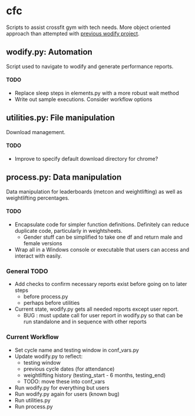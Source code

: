 # cfc
Scripts to assist crossfit gym with tech needs. More object oriented approach than attempted with [previous wodify project]( https://github.com/channiemills/Wodify).

## wodify.py: Automation

Script used to navigate to wodify and generate performance reports.

#### TODO
- Replace sleep steps in elements.py with a more robust wait method
- Write out sample executions. Consider workflow options

## utilities.py: File manipulation

Download management.

#### TODO
- Improve to specify default download directory for chrome?

## process.py: Data manipulation

 Data manipulation for leaderboards (metcon and weightlifting) as well as weightlifting percentages.

#### TODO
- Encapsulate code for simpler function definitions. Definitely can reduce duplicate code, particularly in weightsheets.
  - Gender stuff can be simplified to take one df and return male and female versions
- Wrap all in a Windows console or executable that users can access and interact with easily. 


### General TODO
- Add checks to confirm necessary reports exist before going on to later steps
  -  before process.py
  - perhaps before utilities
- Current state, wodify.py gets all needed reports except user report. 
  - BUG : must update call for user report in wodify.py so that can be run standalone and in sequence with other reports

### Current Workflow
- Set cycle name and testing window in conf_vars.py
- Update wodify.py to reflect:
  - testing window
  - previous cycle dates (for attendance)
  - weightlifting history (testing_start - 6 months, testing_end)
  - TODO: move these into conf_vars
- Run wodify.py for everything but users
- Run wodify.py again for users (known bug)
- Run utilities.py
- Run process.py
 